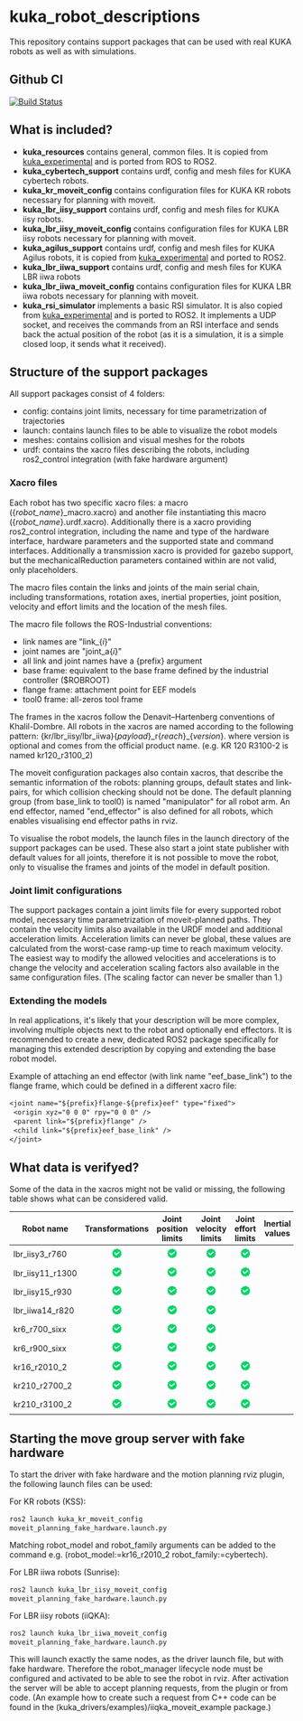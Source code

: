 # kuka_robot_descriptions

This repository contains support packages that can be used with real KUKA robots as well as with simulations.

Github CI
------------
[![Build Status](https://github.com/kroshu/kuka_robot_descriptions/workflows/CI/badge.svg?branch=main)](https://github.com/kroshu/kuka_robot_descriptions/actions)

## What is included?

- **kuka_resources** contains general, common files. It is copied from [kuka_experimental](https://github.com/ros-industrial/kuka_experimental) and is ported from ROS to ROS2.
- **kuka_cybertech_support** contains urdf, config and mesh files for KUKA cybertech robots.
- **kuka_kr_moveit_config** contains configuration files for KUKA KR robots necessary for planning with moveit.
- **kuka_lbr_iisy_support** contains urdf, config and mesh files for KUKA iisy robots.
- **kuka_lbr_iisy_moveit_config** contains configuration files for KUKA LBR iisy robots necessary for planning with moveit.
- **kuka_agilus_support** contains urdf, config and mesh files for KUKA Agilus robots, it is copied from [kuka_experimental](https://github.com/ros-industrial/kuka_experimental) and ported to ROS2.
- **kuka_lbr_iiwa_support** contains urdf, config and mesh files for KUKA LBR iiwa robots
- **kuka_lbr_iiwa_moveit_config** contains configuration files for KUKA LBR iiwa robots necessary for planning with moveit.
- **kuka_rsi_simulator** implements a basic RSI simulator. It is also copied from [kuka_experimental](https://github.com/ros-industrial/kuka_experimental) and is ported to ROS2. It implements a UDP socket, and receives the commands from an RSI interface and sends back the actual position of the robot (as it is a simulation, it is a simple closed loop, it sends what it received).

## Structure of the support packages

All support packages consist of 4 folders:
- config: contains joint limits, necessary for time parametrization of trajectories
- launch: contains launch files to be able to visualize the robot models
- meshes: contains collision and visual meshes for the robots
- urdf: contains the xacro files describing the robots, including ros2_control integration (with fake hardware argument)

### Xacro files
 Each robot has two specific xacro files: a macro ({*robot_name*}_macro.xacro) and another file instantiating this macro ({*robot_name*}.urdf.xacro). Additionally there is a xacro providing ros2_control integration, including the name and type of the hardware interface, hardware parameters and the supported state and command interfaces.
 Additionally a transmission xacro is provided for gazebo support, but the mechanicalReduction parameters contained within are not valid, only placeholders.

 The macro files contain the links and joints of the main serial chain, including transformations, rotation axes, inertial properties, joint position, velocity and effort limits and the location of the mesh files.

 The macro file follows the ROS-Industrial conventions:
 - link names are "link_{*i*}"
 - joint names are "joint_a{*i*}"
 - all link and joint names have a {prefix} argument
 - base frame: equivalent to the base frame defined by the industrial controller ($ROBROOT)
 - flange frame: attachment point for EEF models
 - tool0 frame: all-zeros tool frame

 The frames in the xacros follow the Denavit–Hartenberg conventions of Khalil-Dombre.
 All robots in the xacros are named according to the following pattern: {kr/lbr_iisy/lbr_iiwa}{*payload*}\_r{*reach*}\_{*version*}.
 where version is optional and comes from the official product name. (e.g. KR 120 R3100-2 is named kr120_r3100_2)

 The moveit configuration packages also contain xacros, that describe the semantic information of the robots: planning groups, default states and link-pairs, for which collision checking should not be done. The default planning group (from base_link to tool0) is named "manipulator" for all robot arm. An end effector, named "end_effector" is also defined for all robots, which enables visualising end effector paths in rviz.

 To visualise the robot models, the launch files in the launch directory of the support packages can be used. These also start a joint state publisher with default values for all joints, therefore it is not possible to move the robot, only to visualise the frames and joints of the model in default position.

### Joint limit configurations

 The support packages contain a joint limits file for every supported robot model, necessary time parametrization of moveit-planned paths. They contain the velocity limits also available in the URDF model and additional acceleration limits. Acceleration limits can never be global, these values are calculated from the worst-case ramp-up time to reach maximum velocity. The easiest way to modify the allowed velocities and accelerations is to change the velocity and acceleration scaling factors also available in the same configuration files. (The scaling factor can never be smaller than 1.)

 
### Extending the models

 In real applications, it's likely that your description will be more complex, involving multiple objects next to the robot and optionally end effectors. It is recommended to create a new, dedicated ROS2 package specifically for managing this extended description by copying and extending the base robot model.

 Example of attaching an end effector (with link name "eef_base_link") to the flange frame, which could be defined in a different xacro file:
```
<joint name="${prefix}flange-${prefix}eef" type="fixed">
 <origin xyz="0 0 0" rpy="0 0 0" />
 <parent link="${prefix}flange" />
 <child link="${prefix}eef_base_link" />
</joint>
```

## What data is verifyed?

Some of the data in the xacros might not be valid or missing, the following table shows what can be considered valid.

|Robot name | Transformations | Joint position limits | Joint velocity limits | Joint effort limits | Inertial values | Simplified collision meshes|
|---|:---:|:---:|:---:|:---:|:---:|:---:|
|lbr_iisy3_r760 | <img src="doc/resources/verified.png" alt="Verified" width="25"/> | <img src="doc/resources/verified.png" alt="Verified" width="25"/> | <img src="doc/resources/verified.png" alt="Verified" width="25"/> | <img src="doc/resources/verified.png" alt="Verified" width="25"/> | | <img src="doc/resources/verified.png" alt="Verified" width="25"/> |
|lbr_iisy11_r1300 | <img src="doc/resources/verified.png" alt="Verified" width="25"/> | <img src="doc/resources/verified.png" alt="Verified" width="25"/> | <img src="doc/resources/verified.png" alt="Verified" width="25"/> | <img src="doc/resources/verified.png" alt="Verified" width="25"/> | | |
|lbr_iisy15_r930 | <img src="doc/resources/verified.png" alt="Verified" width="25"/> | <img src="doc/resources/verified.png" alt="Verified" width="25"/> | <img src="doc/resources/verified.png" alt="Verified" width="25"/> | <img src="doc/resources/verified.png" alt="Verified" width="25"/> | | |
|lbr_iiwa14_r820 | <img src="doc/resources/verified.png" alt="Verified" width="25"/> | <img src="doc/resources/verified.png" alt="Verified" width="25"/> | <img src="doc/resources/verified.png" alt="Verified" width="25"/> | | | |
|kr6_r700_sixx | <img src="doc/resources/verified.png" alt="Verified" width="25"/> | <img src="doc/resources/verified.png" alt="Verified" width="25"/> | <img src="doc/resources/verified.png" alt="Verified" width="25"/> | | | <img src="doc/resources/verified.png" alt="Verified" width="25"/> |
|kr6_r900_sixx | <img src="doc/resources/verified.png" alt="Verified" width="25"/> | <img src="doc/resources/verified.png" alt="Verified" width="25"/> | <img src="doc/resources/verified.png" alt="Verified" width="25"/> | | | <img src="doc/resources/verified.png" alt="Verified" width="25"/> |
|kr16_r2010_2 | <img src="doc/resources/verified.png" alt="Verified" width="25"/> | <img src="doc/resources/verified.png" alt="Verified" width="25"/> | <img src="doc/resources/verified.png" alt="Verified" width="25"/> | <img src="doc/resources/verified.png" alt="Verified" width="25"/> | | |
|kr210_r2700_2 | <img src="doc/resources/verified.png" alt="Verified" width="25"/> | <img src="doc/resources/verified.png" alt="Verified" width="25"/> | <img src="doc/resources/verified.png" alt="Verified" width="25"/> | <img src="doc/resources/verified.png" alt="Verified" width="25"/> | | |
|kr210_r3100_2 | <img src="doc/resources/verified.png" alt="Verified" width="25"/> | <img src="doc/resources/verified.png" alt="Verified" width="25"/> | <img src="doc/resources/verified.png" alt="Verified" width="25"/> | <img src="doc/resources/verified.png" alt="Verified" width="25"/> | | |

## Starting the move group server with fake hardware

To start the driver with fake hardware and the motion planning rviz plugin, the following launch files can be used:

For KR robots (KSS):
```
ros2 launch kuka_kr_moveit_config moveit_planning_fake_hardware.launch.py
```
Matching robot_model and robot_family arguments can be added to the command e.g. (robot_model:=kr16_r2010_2 robot_family:=cybertech).

For LBR iiwa robots (Sunrise):
```
ros2 launch kuka_lbr_iisy_moveit_config moveit_planning_fake_hardware.launch.py
```

For LBR iisy robots (iiQKA):
```
ros2 launch kuka_lbr_iiwa_moveit_config moveit_planning_fake_hardware.launch.py 
```

This will launch exactly the same nodes, as the driver launch file, but with fake hardware. Therefore the robot_manager lifecycle node must be configured and activated to be able to see the robot in rviz. After activation the server will be able to accept planning requests, from the plugin or from code. (An example how to create such a request from C++ code can be found in the (kuka_drivers/examples)/iiqka_moveit_example package.)
